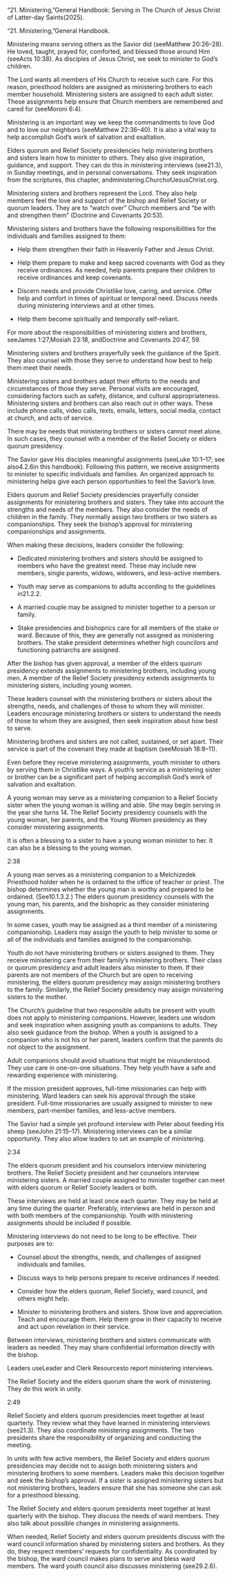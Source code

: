 “21. Ministering,”General Handbook: Serving in The Church of Jesus Christ of
Latter-day Saints(2025).

“21. Ministering,”General Handbook.

Ministering means serving others as the Savior did (seeMatthew 20:26–28). He
loved, taught, prayed for, comforted, and blessed those around Him (seeActs
10:38). As disciples of Jesus Christ, we seek to minister to God’s children.

The Lord wants all members of His Church to receive such care. For this reason,
priesthood holders are assigned as ministering brothers to each member
household. Ministering sisters are assigned to each adult sister. These
assignments help ensure that Church members are remembered and cared for
(seeMoroni 6:4).

Ministering is an important way we keep the commandments to love God and to love
our neighbors (seeMatthew 22:36–40). It is also a vital way to help accomplish
God’s work of salvation and exaltation.

Elders quorum and Relief Society presidencies help ministering brothers and
sisters learn how to minister to others. They also give inspiration, guidance,
and support. They can do this in ministering interviews (see21.3), in Sunday
meetings, and in personal conversations. They seek inspiration from the
scriptures, this chapter, andministering.ChurchofJesusChrist.org.

Ministering sisters and brothers represent the Lord. They also help members feel
the love and support of the bishop and Relief Society or quorum leaders. They
are to “watch over” Church members and “be with and strengthen them” (Doctrine
and Covenants 20:53).

Ministering sisters and brothers have the following responsibilities for the
individuals and families assigned to them:


- Help them strengthen their faith in Heavenly Father and Jesus Christ.

- Help them prepare to make and keep sacred covenants with God as they receive
  ordinances. As needed, help parents prepare their children to receive ordinances
  and keep covenants.

- Discern needs and provide Christlike love, caring, and service. Offer help and
  comfort in times of spiritual or temporal need. Discuss needs during ministering
  interviews and at other times.

- Help them become spiritually and temporally self-reliant.

For more about the responsibilities of ministering sisters and brothers,
seeJames 1:27,Mosiah 23:18, andDoctrine and Covenants 20:47, 59.

Ministering sisters and brothers prayerfully seek the guidance of the Spirit.
They also counsel with those they serve to understand how best to help them meet
their needs.

Ministering sisters and brothers adapt their efforts to the needs and
circumstances of those they serve. Personal visits are encouraged, considering
factors such as safety, distance, and cultural appropriateness. Ministering
sisters and brothers can also reach out in other ways. These include phone
calls, video calls, texts, emails, letters, social media, contact at church, and
acts of service.

There may be needs that ministering brothers or sisters cannot meet alone. In
such cases, they counsel with a member of the Relief Society or elders quorum
presidency.

The Savior gave His disciples meaningful assignments (seeLuke 10:1–17; see
also4.2.6in this handbook). Following this pattern, we receive assignments to
minister to specific individuals and families. An organized approach to
ministering helps give each person opportunities to feel the Savior’s love.

Elders quorum and Relief Society presidencies prayerfully consider assignments
for ministering brothers and sisters. They take into account the strengths and
needs of the members. They also consider the needs of children in the family.
They normally assign two brothers or two sisters as companionships. They seek
the bishop’s approval for ministering companionships and assignments.

When making these decisions, leaders consider the following:


- Dedicated ministering brothers and sisters should be assigned to members who
  have the greatest need. These may include new members, single parents, widows,
  widowers, and less-active members.

- Youth may serve as companions to adults according to the guidelines in21.2.2.

- A married couple may be assigned to minister together to a person or family.

- Stake presidencies and bishoprics care for all members of the stake or ward.
  Because of this, they are generally not assigned as ministering brothers. The
  stake president determines whether high councilors and functioning patriarchs
  are assigned.

After the bishop has given approval, a member of the elders quorum presidency
extends assignments to ministering brothers, including young men. A member of
the Relief Society presidency extends assignments to ministering sisters,
including young women.

These leaders counsel with the ministering brothers or sisters about the
strengths, needs, and challenges of those to whom they will minister. Leaders
encourage ministering brothers or sisters to understand the needs of those to
whom they are assigned, then seek inspiration about how best to serve.

Ministering brothers and sisters are not called, sustained, or set apart. Their
service is part of the covenant they made at baptism (seeMosiah 18:8–11).

Even before they receive ministering assignments, youth minister to others by
serving them in Christlike ways. A youth’s service as a ministering sister or
brother can be a significant part of helping accomplish God’s work of salvation
and exaltation.

A young woman may serve as a ministering companion to a Relief Society sister
when the young woman is willing and able. She may begin serving in the year she
turns 14. The Relief Society presidency counsels with the young woman, her
parents, and the Young Women presidency as they consider ministering
assignments.

It is often a blessing to a sister to have a young woman minister to her. It can
also be a blessing to the young woman.

2:38

A young man serves as a ministering companion to a Melchizedek Priesthood holder
when he is ordained to the office of teacher or priest. The bishop determines
whether the young man is worthy and prepared to be ordained. (See10.1.3.2.) The
elders quorum presidency counsels with the young man, his parents, and the
bishopric as they consider ministering assignments.

In some cases, youth may be assigned as a third member of a ministering
companionship. Leaders may assign the youth to help minister to some or all of
the individuals and families assigned to the companionship.

Youth do not have ministering brothers or sisters assigned to them. They receive
ministering care from their family’s ministering brothers. Their class or quorum
presidency and adult leaders also minister to them. If their parents are not
members of the Church but are open to receiving ministering, the elders quorum
presidency may assign ministering brothers to the family. Similarly, the Relief
Society presidency may assign ministering sisters to the mother.

The Church’s guideline that two responsible adults be present with youth does
not apply to ministering companions. However, leaders use wisdom and seek
inspiration when assigning youth as companions to adults. They also seek
guidance from the bishop. When a youth is assigned to a companion who is not his
or her parent, leaders confirm that the parents do not object to the assignment.

Adult companions should avoid situations that might be misunderstood. They use
care in one-on-one situations. They help youth have a safe and rewarding
experience with ministering.

If the mission president approves, full-time missionaries can help with
ministering. Ward leaders can seek his approval through the stake president.
Full-time missionaries are usually assigned to minister to new members,
part-member families, and less-active members.

The Savior had a simple yet profound interview with Peter about feeding His
sheep (seeJohn 21:15–17). Ministering interviews can be a similar opportunity.
They also allow leaders to set an example of ministering.

2:34

The elders quorum president and his counselors interview ministering brothers.
The Relief Society president and her counselors interview ministering sisters. A
married couple assigned to minister together can meet with elders quorum or
Relief Society leaders or both.

These interviews are held at least once each quarter. They may be held at any
time during the quarter. Preferably, interviews are held in person and with both
members of the companionship. Youth with ministering assignments should be
included if possible.

Ministering interviews do not need to be long to be effective. Their purposes
are to:


- Counsel about the strengths, needs, and challenges of assigned individuals and
  families.

- Discuss ways to help persons prepare to receive ordinances if needed.

- Consider how the elders quorum, Relief Society, ward council, and others might
  help.

- Minister to ministering brothers and sisters. Show love and appreciation. Teach
  and encourage them. Help them grow in their capacity to receive and act upon
  revelation in their service.

Between interviews, ministering brothers and sisters communicate with leaders as
needed. They may share confidential information directly with the bishop.

Leaders useLeader and Clerk Resourcesto report ministering interviews.

The Relief Society and the elders quorum share the work of ministering. They do
this work in unity.

2:49

Relief Society and elders quorum presidencies meet together at least quarterly.
They review what they have learned in ministering interviews (see21.3). They
also coordinate ministering assignments. The two presidents share the
responsibility of organizing and conducting the meeting.

In units with few active members, the Relief Society and elders quorum
presidencies may decide not to assign both ministering sisters and ministering
brothers to some members. Leaders make this decision together and seek the
bishop’s approval. If a sister is assigned ministering sisters but not
ministering brothers, leaders ensure that she has someone she can ask for a
priesthood blessing.

The Relief Society and elders quorum presidents meet together at least quarterly
with the bishop. They discuss the needs of ward members. They also talk about
possible changes in ministering assignments.

When needed, Relief Society and elders quorum presidents discuss with the ward
council information shared by ministering sisters and brothers. As they do, they
respect members’ requests for confidentiality. As coordinated by the bishop, the
ward council makes plans to serve and bless ward members. The ward youth council
also discusses ministering (see29.2.6).